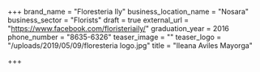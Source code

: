 +++
brand_name = "Floresteria Ily"
business_location_name = "Nosara"
business_sector = "Florists"
draft = true
external_url = "https://www.facebook.com/floristeriaily/"
graduation_year = 2016
phone_number = "8635-6326"
teaser_image = ""
teaser_logo = "/uploads/2019/05/09/floresteria logo.jpg"
title = "Ileana Aviles Mayorga"

+++
